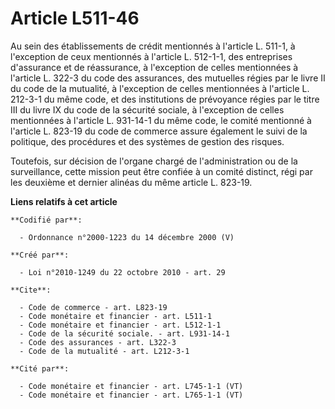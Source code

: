 # Article L511-46

Au sein des établissements de crédit mentionnés à l'article L. 511-1, à l'exception de ceux mentionnés à l'article L.
512-1-1, des entreprises d'assurance et de réassurance, à l'exception de celles mentionnées à l'article L. 322-3 du code des
assurances, des mutuelles régies par le livre II du code de la mutualité, à l'exception de celles mentionnées à l'article L.
212-3-1 du même code, et des institutions de prévoyance régies par le titre III du livre IX du code de la sécurité sociale, à
l'exception de celles mentionnées à l'article L. 931-14-1 du même code, le comité mentionné à l'article L. 823-19 du code de
commerce assure également le suivi de la politique, des procédures et des systèmes de gestion des risques. 

Toutefois, sur décision de l'organe chargé de l'administration ou de la surveillance, cette mission peut être confiée à un
comité distinct, régi par les deuxième et dernier alinéas du même article L. 823-19.

**Liens relatifs à cet article**

	**Codifié par**:

	  - Ordonnance n°2000-1223 du 14 décembre 2000 (V)

	**Créé par**:

	  - Loi n°2010-1249 du 22 octobre 2010 - art. 29

	**Cite**:

	  - Code de commerce - art. L823-19
	  - Code monétaire et financier - art. L511-1
	  - Code monétaire et financier - art. L512-1-1
	  - Code de la sécurité sociale. - art. L931-14-1
	  - Code des assurances - art. L322-3
	  - Code de la mutualité - art. L212-3-1

	**Cité par**:

	  - Code monétaire et financier - art. L745-1-1 (VT)
	  - Code monétaire et financier - art. L765-1-1 (VT)
